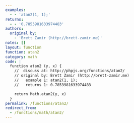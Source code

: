 ```yaml
---
examples:
  - - 'atan2(1, 1);'
returns:
  - - '0.7853981633974483'
authors:
  original by:
    - 'Brett Zamir (http://brett-zamir.me)'
notes: []
layout: function
function: atan2
category: math
code: |
  function atan2 (y, x) {
    //  discuss at: http://phpjs.org/functions/atan2/
    // original by: Brett Zamir (http://brett-zamir.me)
    //   example 1: atan2(1, 1);
    //   returns 1: 0.7853981633974483

    return Math.atan2(y, x)
  }
permalink: /functions/atan2/
redirect_from:
  - /functions/math/atan2/
---
```


<!-- WARNING! This file is auto generated by `npm run web:inject`, do not edit by hand -->
